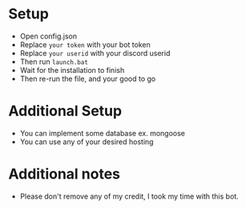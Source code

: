 # Setup
- Open config.json
- Replace `your token` with your bot token
- Replace `your userid` with your discord userid 
- Then run `launch.bat`
- Wait for the installation to finish
- Then re-run the file, and your good to go

# Additional Setup
- You can implement some database ex. mongoose
- You can use any of your desired hosting

# Additional notes
- Please don't remove any of my credit, I took my time with this bot.
